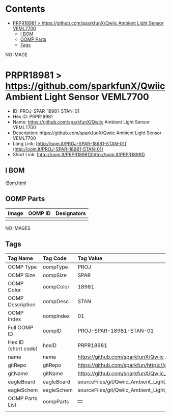 



Contents
========

* [PRPR18981 > https://github.com/sparkfunX/Qwiic Ambient Light Sensor VEML7700](#prpr18981--httpsgithubcomsparkfunxqwiic-ambient-light-sensor-veml7700)
	* [I BOM](#i-bom)
	* [OOMP Parts](#oomp-parts)
	* [Tags](#tags)
  
NO IMAGE  
# PRPR18981 > https://github.com/sparkfunX/Qwiic Ambient Light Sensor VEML7700

- ID: PROJ-SPAR-18981-STAN-01
- Hex ID: PRPR18981
- Name: https://github.com/sparkfunX/Qwiic Ambient Light Sensor VEML7700
- Description: https://github.com/sparkfunX/Qwiic Ambient Light Sensor VEML7700
- Long Link: [http://oom.lt/PROJ-SPAR-18981-STAN-01](http://oom.lt/PROJ-SPAR-18981-STAN-01)
- Short Link: [http://oom.lt/PRPR18981](http://oom.lt/PRPR18981)

## I BOM
  
[iBom.html](https://htmlpreview.github.io/?https://github.com/oomlout/oomlout_OOMP_projects_V2/blob/main/PROJ/SPAR/18981/STAN/01/ibom.html)
## OOMP Parts
  

|Image|OOMP ID|Designators|
| :--- | :--- | :--- |
||||
  
NO IMAGES  
## Tags
  

|Tag Name|Tag Code|Tag Value|
| :--- | :--- | :--- |
|OOMP Type|oompType|PROJ|
|OOMP Size|oompSize|SPAR|
|OOMP Color|oompColor|18981|
|OOMP Description|oompDesc|STAN|
|OOMP Index|oompIndex|01|
|Full OOMP ID|oompID|PROJ-SPAR-18981-STAN-01|
|Hex ID (short code)|hexID|PRPR18981|
|name|name|https://github.com/sparkfunX/Qwiic Ambient Light Sensor VEML7700|
|gitRepo|gitRepo|https://github.com/sparkfun/https://github.com/sparkfunX/Qwiic_Ambient_Light_Sensor_VEML7700|
|gitName|gitName|https://github.com/sparkfunX/Qwiic_Ambient_Light_Sensor_VEML7700|
|eagleBoard|eagleBoard|sourceFiles/git/Qwiic_Ambient_Light_Sensor_VEML7700/Hardware/Qwiic_VEML7700.brd|
|eagleSchem|eagleSchem|sourceFiles/git/Qwiic_Ambient_Light_Sensor_VEML7700/Hardware/Qwiic_VEML7700.sch|
|OOMP Parts List|oompParts|<table><tr><td></td></tr></table>|
||||
